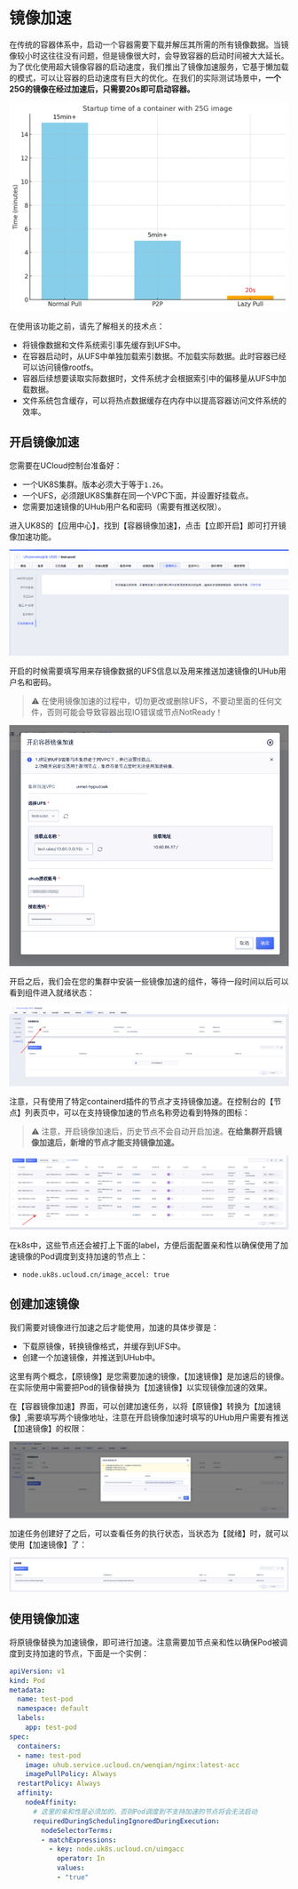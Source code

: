 # 镜像加速

在传统的容器体系中，启动一个容器需要下载并解压其所需的所有镜像数据。当镜像较小时这往往没有问题，但是镜像很大时，会导致容器的启动时间被大大延长。
为了优化使用超大镜像容器的启动速度，我们推出了镜像加速服务，它基于懒加载的模式，可以让容器的启动速度有巨大的优化。在我们的实际测试场景中，**一个25G的镜像在经过加速后，只需要20s即可启动容器。**

![chart](/images/uiac/chart.png)

在使用该功能之前，请先了解相关的技术点：

- 将镜像数据和文件系统索引事先缓存到UFS中。
- 在容器启动时，从UFS中单独加载索引数据。不加载实际数据。此时容器已经可以访问镜像rootfs。
- 容器后续想要读取实际数据时，文件系统才会根据索引中的偏移量从UFS中加载数据。
- 文件系统包含缓存，可以将热点数据缓存在内存中以提高容器访问文件系统的效率。

## 开启镜像加速

您需要在UCloud控制台准备好：

- 一个UK8S集群。版本必须大于等于`1.26`。
- 一个UFS，必须跟UK8S集群在同一个VPC下面，并设置好挂载点。
- 您需要加速镜像的UHub用户名和密码（需要有推送权限）。

进入UK8S的【应用中心】，找到【容器镜像加速】，点击【立即开启】即可打开镜像加速功能。

![console](/images/uiac/console.png)

开启的时候需要填写用来存镜像数据的UFS信息以及用来推送加速镜像的UHub用户名和密码。

> ⚠️ 在使用镜像加速的过程中，切勿更改或删除UFS，不要动里面的任何文件，否则可能会导致容器出现IO错误或节点NotReady！

![save](/images/uiac/save.png)

开启之后，我们会在您的集群中安装一些镜像加速的组件，等待一段时间以后可以看到组件进入就绪状态：

![status](/images/uiac/status.png)

注意，只有使用了特定containerd插件的节点才支持镜像加速。在控制台的【节点】列表页中，可以在支持镜像加速的节点名称旁边看到特殊的图标：

> ⚠️ 注意，开启镜像加速后，历史节点不会自动开启加速。**在给集群开启镜像加速后，新增的节点才能支持镜像加速。**

![node](/images/uiac/node.png)

在k8s中，这些节点还会被打上下面的label，方便后面配置亲和性以确保使用了加速镜像的Pod调度到支持加速的节点上：

- `node.uk8s.ucloud.cn/image_accel: true`

## 创建加速镜像

我们需要对镜像进行加速之后才能使用，加速的具体步骤是：

- 下载原镜像，转换镜像格式，并缓存到UFS中。
- 创建一个加速镜像，并推送到UHub中。

这里有两个概念，【原镜像】是您需要加速的镜像，【加速镜像】是加速后的镜像。在实际使用中需要把Pod的镜像替换为【加速镜像】以实现镜像加速的效果。

在【容器镜像加速】界面，可以创建加速任务，以将【原镜像】转换为【加速镜像】,需要填写两个镜像地址，注意在开启镜像加速时填写的UHub用户需要有推送【加速镜像】的权限：

![node](/images/uiac/create_task.png)

加速任务创建好了之后，可以查看任务的执行状态，当状态为【就绪】时，就可以使用【加速镜像】了：

![node](/images/uiac/list.png)

## 使用镜像加速

将原镜像替换为加速镜像，即可进行加速。注意需要加节点亲和性以确保Pod被调度到支持加速的节点，下面是一个实例：

```yaml
apiVersion: v1
kind: Pod
metadata:
  name: test-pod
  namespace: default
  labels:
    app: test-pod
spec:
  containers:
  - name: test-pod
    image: uhub.service.ucloud.cn/wenqian/nginx:latest-acc
    imagePullPolicy: Always
  restartPolicy: Always
  affinity:
    nodeAffinity:
      # 这里的亲和性是必须加的，否则Pod调度到不支持加速的节点将会无法启动
      requiredDuringSchedulingIgnoredDuringExecution:
        nodeSelectorTerms:
        - matchExpressions:
          - key: node.uk8s.ucloud.cn/uimgacc
            operator: In
            values:
            - "true"
```
